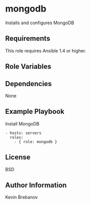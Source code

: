mongodb
=======

Installs and configures MongoDB

Requirements
------------

This role requires Ansible 1.4 or higher.

Role Variables
--------------

Dependencies
------------

None

Example Playbook
----------------

Install MongoDB
```
- hosts: servers
  roles:
    - { role: mongodb }
```

License
-------

BSD

Author Information
------------------

Kevin Brebanov
